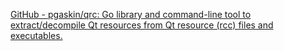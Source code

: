 
[GitHub - pgaskin/qrc: Go library and command-line tool to extract/decompile Qt resources from Qt resource (rcc) files and executables.](https://github.com/pgaskin/qrc)
